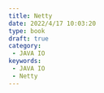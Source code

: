 ```yaml
---
title: Netty
date: 2022/4/17 10:03:20
type: book
draft: true
category:
 - JAVA IO
keywords:
 - JAVA IO
 - Netty
---
```


